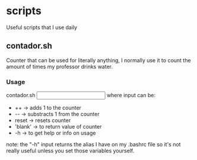 # scripts
Useful scripts that I use daily

## contador.sh 
Counter that can be used for literally anything, I normally use it to
count the amount of times my professor drinks water.
### Usage
contador.sh <input> 
where input can be:
+ ++ -> adds 1 to the counter
+ -- -> substracts 1 from the counter
+ reset -> resets counter
+ 'blank' -> to return value of counter
+ -h -> to get help or info on usage

note: the "-h" input returns the alias I have on my .bashrc file so
it's not really useful unless you set those variables yourself.
